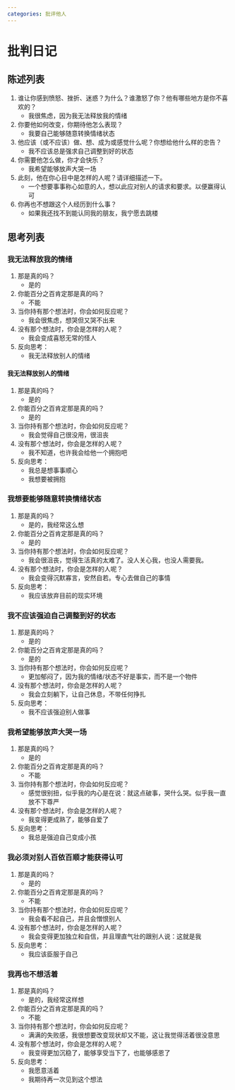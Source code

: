 ```yaml
---
categories: 批评他人
---
```


# 批判日记

## 陈述列表

1. 谁让你感到愤怒、挫折、迷惑？为什么？谁激怒了你？他有哪些地方是你不喜欢的？
    - 我很焦虑，因为我无法释放我的情绪
2. 你要他如何改变，你期待他怎么表现？
    - 我要自己能够随意转换情绪状态
3. 他应该（或不应该）做、想、成为或感觉什么呢？你想给他什么样的忠告？
    - 我不应该总是强求自己调整到好的状态
4. 你需要他怎么做，你才会快乐？
    - 我希望能够放声大哭一场
5. 此刻，他在你心目中是怎样的人呢？请详细描述一下。
    - 一个想要事事称心如意的人，想以此应对别人的请求和要求。以便赢得认可
6. 你再也不想跟这个人经历到什么事？
    - 如果我还找不到能认同我的朋友，我宁愿去跳楼

## 思考列表

### 我无法释放我的情绪

1. 那是真的吗？
    - 是的
2. 你能百分之百肯定那是真的吗？
    - 不能
3. 当你持有那个想法时，你会如何反应呢？
    - 我会很焦虑，想哭但又哭不出来
4. 没有那个想法时，你会是怎样的人呢？
    - 我会变成喜怒无常的怪人
5. 反向思考：
    - 我无法释放别人的情绪

#### 我无法释放别人的情绪

1. 那是真的吗？
    - 是的
2. 你能百分之百肯定那是真的吗？
    - 是的
3. 当你持有那个想法时，你会如何反应呢？
    - 我会觉得自己很没用，很沮丧
4. 没有那个想法时，你会是怎样的人呢？
    - 我不知道，也许我会给他一个拥抱吧
5. 反向思考：
    - 我总是想事事顺心
    - 我想要被拥抱

### 我想要能够随意转换情绪状态

1. 那是真的吗？
    - 是的，我经常这么想
2. 你能百分之百肯定那是真的吗？
    - 是的
3. 当你持有那个想法时，你会如何反应呢？
    - 我会很沮丧，觉得生活真的太难了。没人关心我，也没人需要我。
4. 没有那个想法时，你会是怎样的人呢？
    - 我会变得沉默寡言，安然自若。专心去做自己的事情
5. 反向思考：
    - 我应该放弃目前的现实环境

### 我不应该强迫自己调整到好的状态

1. 那是真的吗？
    - 是的
2. 你能百分之百肯定那是真的吗？
    - 是的
3. 当你持有那个想法时，你会如何反应呢？
    - 更加郁闷了，因为我的情绪/状态不好是事实，而不是一个物件
4. 没有那个想法时，你会是怎样的人呢？
    - 我会立刻躺下，让自己休息，不带任何挣扎
5. 反向思考：
    - 我不应该强迫别人做事

### 我希望能够放声大哭一场

1. 那是真的吗？
    - 是的
2. 你能百分之百肯定那是真的吗？
    - 不能
3. 当你持有那个想法时，你会如何反应呢？
    - 感觉很别扭，似乎我的内心是在说：就这点破事，哭什么哭。似乎我一直放不下尊严
4. 没有那个想法时，你会是怎样的人呢？
    - 我变得更成熟了，能够自爱了
5. 反向思考：
    - 我总是强迫自己变成小孩

### 我必须对别人百依百顺才能获得认可

1. 那是真的吗？
    - 是的
2. 你能百分之百肯定那是真的吗？
    - 不能
3. 当你持有那个想法时，你会如何反应呢？
    - 我会看不起自己，并且会憎恨别人
4. 没有那个想法时，你会是怎样的人呢？
    - 我会变得更加独立和自信，并且理直气壮的跟别人说：这就是我
5. 反向思考：
    - 我应该臣服于自己

### 我再也不想活着

1. 那是真的吗？
    - 是的，我经常这样想
2. 你能百分之百肯定那是真的吗？
    - 不能
3. 当你持有那个想法时，你会如何反应呢？
    - 满满的失败感，我很想要改变现状却又不能，这让我觉得活着很没意思
4. 没有那个想法时，你会是怎样的人呢？
    - 我变得更加沉稳了，能够享受当下了，也能够感恩了
5. 反向思考：
    - 我愿意活着
    - 我期待再一次见到这个想法
